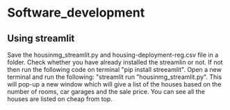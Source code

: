 # Software_development
## Using streamlit
  Save the housinmg_streamlit.py and housing-deployment-reg.csv file in a folder. Check whether you have already installed the streamlin or not. If not then run the following code on terminal 
  "pip install streeamlit".
  Open a new terminal and run the following:
  "streamlit run "housinmg_streamlit.py". This will pop-up a new window which will give a list of the houses based on the number of rooms, car garages and the sale price. You can see all the houses are listed on cheap from top.
